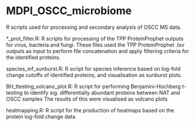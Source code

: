 # MDPI_OSCC_microbiome
R scripts used for processing and secondary analysis of OSCC MS data.

*_prot_filter.R: R scripts for processing of the TPP ProteinProphet outputs for virus, bacteria and fungi. These files used the TPP ProteinProphet .tsv outputs as input to perform file concatenation and apply filtering criteria for the identified proteins.

species_inf_sunburst.R: R script for species inference based on log-fold change cutoffs of identified proteins, and visualisation as sunburst plots.

BH_ttesting_volcano_plot.R: R script for performing Benjamini-Hochberg t-testing to identify sig. differentially abundant proteins between NAT and OSCC samples
The results of this were visualised as volcano plots

heatmapping.R: R script for the production of heatmaps based on the protein log-fold change data
